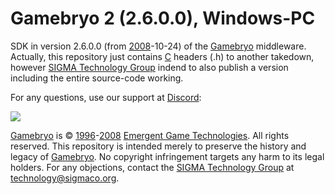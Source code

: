 # Gamebryo 2 (2.6.0.0), Windows-PC
SDK in version 2.6.0.0 (from [2008](https://sigmaco.org/t/2008)-10-24) of the [Gamebryo](https://sigmaco.org/t/gamebryo) middleware.
Actually, this repository just contains [C](https://sigmaco.org/t/c) headers (.h) to another takedown, however [SIGMA Technology Group](https://sigmaco.org/g/technology) indend to also publish a version including the entire source-code working.

For any questions, use our support at [Discord](https://sigmaco.org/t/discord):

[![](https://discordapp.com/api/guilds/349379672351571969/embed.png?style=banner4)](https://sigmaco.org/discord)

[Gamebryo](https://sigmaco.org/t/gamebryo) is © [1996](https://sigmaco.org/t/1996)-[2008](https://sigmaco.org/t/2008) [Emergent Game Technologies](https://sigmaco.org/t/emergent-game-tech). All rights reserved.
This repository is intended merely to preserve the history and legacy of [Gamebryo](https://sigmaco.org/t/gamebryo). No copyright infringement targets any harm to its legal holders. For any objections, contact the [SIGMA Technology Group](https://sigmaco.org/g/technology) at [technology@sigmaco.org](mailto:technology@sigmaco.org).
